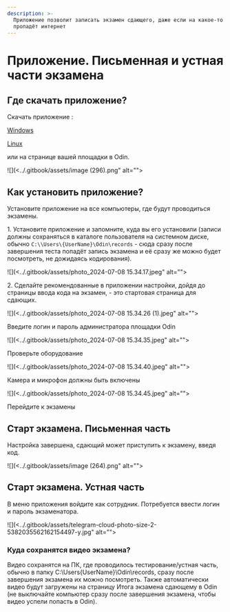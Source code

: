 ```yaml
---
description: >-
  Приложение позволит записать экзамен сдающего, даже если на какое-то время
  пропадёт интернет
---
```


# Приложение. Письменная и устная  части экзамена

## Где скачать приложение?

Cкачать приложение :[ ](https://www.odin.study/api/migrationExamApp/download/Win32)

[Windows](https://www.odin.study/api/migrationExamApp/download/Win32) &#x20;

[Linux](https://www.odin.study/api/migrationExamApp/download/Linux)&#x20;

или на странице вашей площадки в Odin.

![](<../.gitbook/assets/image (296).png" alt=""><figcaption></figcaption></figure>

## Как установить приложение?

Установите приложение на все компьютеры, где будут проводиться экзамены.

1\. Установите приложение и запомните, куда вы его установили (записи должны сохраняться в каталоге пользователя на системном диске, обычно `C:\\Users\{UserName}\Odin\records`  - сюда сразу после завершения теста попадёт запись экзамена и её сразу же можно будет посмотреть, не дожидаясь кодирования).

![](<../.gitbook/assets/photo_2024-07-08 15.34.17.jpeg" alt=""><figcaption></figcaption></figure>

2\.  Сделайте рекомендованные в приложении настройки, дойдя до страницы ввода кода на экзамен,  - это стартовая страница для сдающих.

![](<../.gitbook/assets/photo_2024-07-08 15.34.26 (1).jpeg" alt=""><figcaption><p>Введите логин и пароль администратора площадки Odin</p></figcaption></figure>

![](<../.gitbook/assets/photo_2024-07-08 15.34.35.jpeg" alt=""><figcaption><p> Проверьте оборудование</p></figcaption></figure>

![](<../.gitbook/assets/photo_2024-07-08 15.34.40.jpeg" alt=""><figcaption><p>Камера и микрофон должны быть включены</p></figcaption></figure>

![](<../.gitbook/assets/photo_2024-07-08 15.34.45.jpeg" alt=""><figcaption><p>Перейдите к экзамены</p></figcaption></figure>

## Старт экзамена. Письменная часть

Настройка завершена, сдающий может приступить к экзамену, введя код.

![](<../.gitbook/assets/image (264).png" alt=""><figcaption></figcaption></figure>

## Старт экзамена. Устная часть

В меню приложения войдите как сотрудник. Потребуется ввести логин и пароль экзаменатора.

![](<../.gitbook/assets/telegram-cloud-photo-size-2-5382035562162154497-y.jpg" alt=""><figcaption></figcaption></figure>

### Куда сохранятся видео экзамена?

Видео сохранятся на ПК, где проводилось тестирование/устная часть, обычно в папку C:\Users{UserName}\Odin\records, сразу после завершения экзамена их можно посмотреть. Также автоматически видео будут загружены на страницу Итога экзамена сдающему в Odin (не выключайте компьютер сразу после завершения экзамена, чтобы видео успели попасть в Odin).
